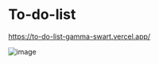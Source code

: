 # To-do-list


https://to-do-list-gamma-swart.vercel.app/


![image](https://github.com/faisaljutt07/To-do-list/assets/90525465/3ff35836-9374-4435-800e-2b26c8f5aa08)
